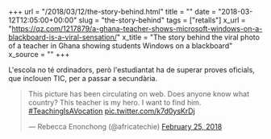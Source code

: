 +++
url = "/2018/03/12/the-story-behind.html"
title = ""
date = "2018-03-12T12:05:00+00:00"
slug = "the-story-behind"
tags = ["retalls"]
x_url = "https://qz.com/1217879/a-ghana-teacher-shows-microsoft-windows-on-a-blackboard-is-a-viral-sensation/"
x_title = "The story behind the viral photo of a teacher in Ghana showing students Windows on a blackboard"
x_source = ""
+++


L'escola no té ordinadors, però l'estudiantat ha de superar proves oficials, que inclouen TIC, per a passar a secundària.

<blockquote class="twitter-tweet"><p lang="en" dir="ltr">This picture has been circulating on web. Does anyone know what country? This teacher is my hero. I want to find him. <a href="https://twitter.com/hashtag/TeachingIsAVocation?src=hash&amp;ref_src=twsrc%5Etfw">#TeachingIsAVocation</a> <a href="https://t.co/k7d0ysKrDj">pic.twitter.com/k7d0ysKrDj</a></p>&mdash; Rebecca Enonchong (@africatechie) <a href="https://twitter.com/africatechie/status/967705443110998017?ref_src=twsrc%5Etfw">February 25, 2018</a></blockquote> <script async src="https://platform.twitter.com/widgets.js" charset="utf-8"></script>
